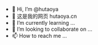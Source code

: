 - 👋 Hi, I’m @hutaoya
- 👀 这是我的网页 hutaoya.cn
- 🌱 I’m currently learning ...
- 💞️ I’m looking to collaborate on ...
- 📫 How to reach me ...

<!---
hutaoya/hutaoya is a ✨ special ✨ repository because its `README.md` (this file) appears on your GitHub profile.
You can click the Preview link to take a look at your changes.
--->
